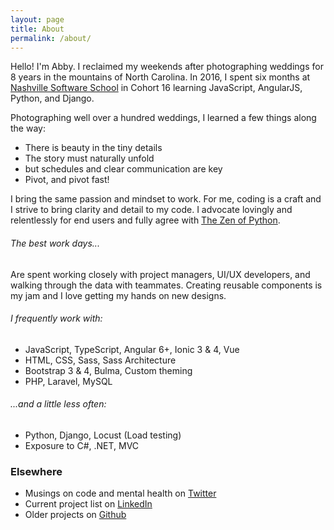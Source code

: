 ```yaml
---
layout: page
title: About
permalink: /about/
---
```


Hello! I'm Abby. I reclaimed my weekends after photographing weddings for 8 years in the mountains of North Carolina. In 2016, I spent six months at [Nashville Software School](http://nashvillesoftwareschool.com/) in Cohort 16 learning JavaScript, AngularJS, Python, and Django.

Photographing well over a hundred weddings, I learned a few things along the way: 
* There is beauty in the tiny details
* The story must naturally unfold
* but schedules and clear communication are key
* Pivot, and pivot fast!

I bring the same passion and mindset to work. For me, coding is a craft and I strive to bring clarity and detail to my code. I advocate lovingly and relentlessly for end users and fully agree with [The Zen of Python](https://zen-of-python.info/).

###### The best work days...
Are spent working closely with project managers, UI/UX developers, and walking through the data with teammates. Creating reusable components is my jam and I love getting my hands on new designs.

###### I frequently work with:
* JavaScript, TypeScript, Angular 6+, Ionic 3 & 4, Vue
* HTML, CSS, Sass, Sass Architecture 
* Bootstrap 3 & 4, Bulma, Custom theming
* PHP, Laravel, MySQL

###### ...and a little less often:
* Python, Django, Locust (Load testing)
* Exposure to C#, .NET, MVC

### Elsewhere
* Musings on code and mental health on [Twitter](https://www.twitter.com/abbyleighanneco) 
* Current project list on [LinkedIn](https://www.linkedin.com/in/abbyfleming/)
* Older projects on [Github](https://www.github.com/abbyfleming)
